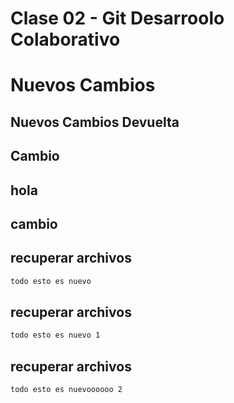 # Clase 02 - Git Desarroolo Colaborativo

# Nuevos Cambios

## Nuevos Cambios Devuelta

## Cambio

## hola
## cambio

## recuperar archivos

```sh
todo esto es nuevo
```

## recuperar archivos

```sh
todo esto es nuevo 1
```

## recuperar archivos

```sh
todo esto es nuevoooooo 2
```

